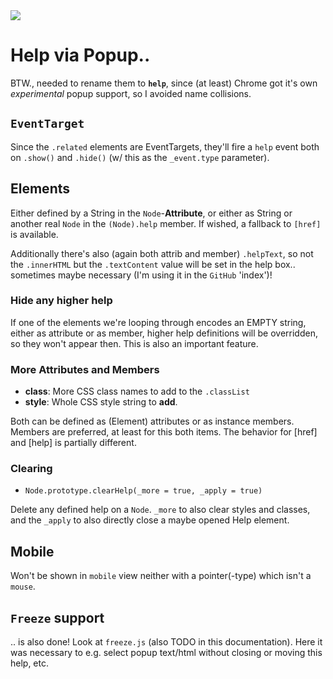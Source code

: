 <img src="https://kekse.biz/github.php?draw&text=`Help`&override=github:v4" />

# Help via Popup..
BTW., needed to rename them to **`help`**, since (at least) Chrome got it's own
_experimental_ popup support, so I avoided name collisions.

## `EventTarget`
Since the `.related` elements are EventTargets, they'll fire a `help` event both on
`.show()` and `.hide()` (w/ this as the `_event.type` parameter).

## Elements
Either defined by a String in the `Node`-**Attribute**, or either as String or another
real `Node` in the `(Node).help` member. If wished, a fallback to `[href]` is available.

Additionally there's also (again both attrib and member) `.helpText`, so not the `.innerHTML`
but the `.textContent` value will be set in the help box.. sometimes maybe necessary (I'm
using it in the `GitHub` 'index')!

### Hide any higher help
If one of the elements we're looping through encodes an EMPTY string, either as attribute
or as member, higher help definitions will be overridden, so they won't appear then. This
is also an important feature.

### More Attributes and Members
* **class**: More CSS class names to add to the `.classList`
* **style**: Whole CSS style string to **add**.

Both can be defined as (Element) attributes or as instance members. Members are preferred,
at least for this both items. The behavior for [href] and [help] is partially different.

### Clearing
* `Node.prototype.clearHelp(_more = true, _apply = true)`

Delete any defined help on a `Node`. `_more` to also clear styles and classes, and the
`_apply` to also directly close a maybe opened Help element.

## Mobile
Won't be shown in `mobile` view neither with a pointer(-type) which isn't a `mouse`.

## `Freeze` support
.. is also done! Look at `freeze.js` (also TODO in this documentation). Here it was
necessary to e.g. select popup text/html without closing or moving this help, etc.

